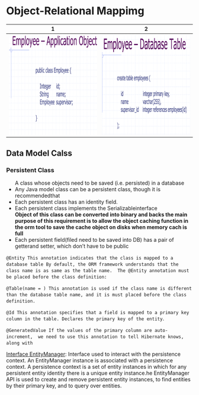 <h1>Object-Relational Mappimg </h1>

| 1  | 2 |
| ------------- | ------------- |
|<img src="Images/m2.1-jpa.png" alt="alt text" width="400" height="270">|<img src="Images/m2.2-jpa.png" alt="alt text" width="400" height="270">

<h2>Data Model Calss</h2>
<h3>Persistent Class  </h3>
<ul>
A class whose objects need to be saved (i.e. persisted) in a database
<li> Any Java model class can be a persistent class, though it is recommendedthat </li>
  <li> Each persistent class has an identity field. </li>
  <li> Each persistent class implements the Serializableinterface</li><strong>Object of this class can be converted into binary and backs the main purpose of this requirement is to allow the object caching function in the orm tool to save the cache object on disks when memory cach is full </strong>
  <li> Each persistent field(filed need to be saved into DB) has a pair of getterand setter, which don’t have to be public</li>
</ul>

`@Entity
This annotation indicates that the class is mapped to a database table
 By default, the ORM framework understands that the class name is as same as the table name. 
The @Entity annotation must be placed before the class definition:`

`@Table(name = )
This annotation is used if the class name is different than the database table name, and it is must placed before the class definition.`

`@Id
    This annotation specifies that a field is mapped to a primary key column in the table.
    Declares the primary key of the entity`.
    
`@GeneratedValue
    If the values of the primary column are auto-increment, 
    we need to use this annotation to tell Hibernate knows, along with`
    
 [Interface EntityManager](https://docs.jboss.org/hibernate/jpa/2.2/api/javax/persistence/EntityManager.html):
  Interface used to interact with the persistence context.
An EntityManager instance is associated with a persistence context. A persistence context is a set of entity instances in which for any persistent entity identity there is a unique entity instance.he EntityManager API is used to create and remove persistent entity instances, to find entities by their primary key, and to query over entities.


  
